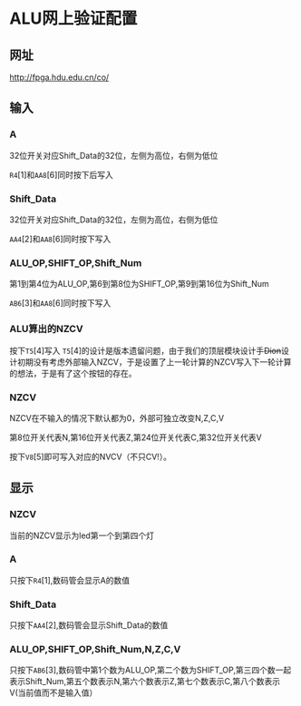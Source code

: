 # ALU网上验证配置

## 网址

http://fpga.hdu.edu.cn/co/

## 输入

### A

32位开关对应Shift_Data的32位，左侧为高位，右侧为低位

`R4`[1]和`AA8`[6]同时按下后写入

### Shift_Data

32位开关对应Shift_Data的32位，左侧为高位，右侧为低位

`AA4`[2]和`AA8`[6]同时按下写入

### ALU_OP,SHIFT_OP,Shift_Num

第1到第4位为ALU_OP,第6到第8位为SHIFT_OP,第9到第16位为Shift_Num

`AB6`[3]和`AA8`[6]同时按下写入

### ALU算出的NZCV

按下`T5`[4]写入
`T5`[4]的设计是版本遗留问题，由于我们的顶层模块设计手~~Dion~~设计初期没有考虑外部输入NZCV，于是设置了上一轮计算的NZCV写入下一轮计算的想法，于是有了这个按钮的存在。

### NZCV

NZCV在不输入的情况下默认都为0，外部可独立改变N,Z,C,V

第8位开关代表N,第16位开关代表Z,第24位开关代表C,第32位开关代表V

按下`V8`[5]即可写入对应的NVCV（不只CV!）。

## 显示

### NZCV

当前的NZCV显示为led第一个到第四个灯

### A

只按下`R4`[1],数码管会显示A的数值

### Shift_Data

只按下`AA4`[2],数码管会显示Shift_Data的数值

### ALU_OP,SHIFT_OP,Shift_Num,N,Z,C,V

只按下`AB6`[3],数码管中第1个数为ALU_OP,第二个数为SHIFT_OP,第三四个数一起表示Shift_Num,第五个数表示N,第六个数表示Z,第七个数表示C,第八个数表示V(当前值而不是输入值）





